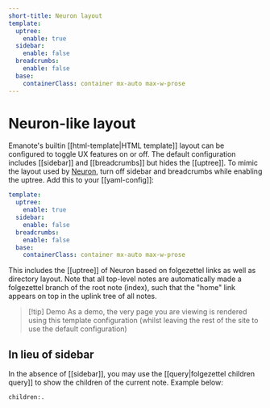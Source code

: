 ```yaml
---
short-title: Neuron layout
template:
  uptree: 
    enable: true
  sidebar: 
    enable: false
  breadcrumbs: 
    enable: false
  base:
    containerClass: container mx-auto max-w-prose
---
```


# Neuron-like layout

Emanote's builtin [[html-template|HTML template]] layout can be configured to toggle UX features on or off. The default configuration includes [[sidebar]] and [[breadcrumbs]] but hides the [[uptree]]. To mimic the layout used by [Neuron](https://neuron.zettel.page/), turn off sidebar and breadcrumbs while enabling the uptree. Add this to your [[yaml-config]]:

```yml
template:
  uptree: 
    enable: true
  sidebar: 
    enable: false
  breadcrumbs: 
    enable: false
  base:
    containerClass: container mx-auto max-w-prose
```

This includes the [[uptree]] of Neuron based on folgezettel links as well as directory layout. Note that all top-level notes are automatically made a folgezettel branch of the root note (index), such that the "home" link appears on top in the uplink tree of all notes. 

> [!tip] Demo
> As a demo, the very page you are viewing is rendered using this template configuration (whilst leaving the rest of the site to use the default configuration)

## In lieu of sidebar

In the absence of [[sidebar]], you may use the [[query|folgezettel children query]] to show the children of the current note. Example below:

```query
children:.
```